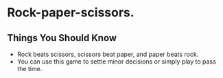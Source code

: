 # Rock-paper-scissors.

## Things You Should Know
- Rock beats scissors, scissors beat paper, and paper beats rock.
- You can use this game to settle minor decisions or simply play to pass the time.